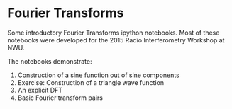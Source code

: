 Fourier Transforms
==================

Some introductory Fourier Transforms ipython notebooks. Most of these notebooks were developed for the 2015 Radio Interferometry Workshop at NWU.

The notebooks demonstrate:

1. Construction of a sine function out of sine components
2. Exercise: Construction of a triangle wave function
3. An explicit DFT
4. Basic Fourier transform pairs

